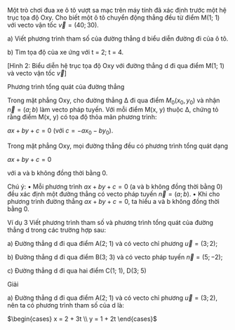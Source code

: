Một trò chơi đua xe ô tô vượt sa mạc trên máy tính đã xác định trước một hệ trục tọa độ Oxy. Cho biết một ô tô chuyển động thẳng đều từ điểm M(1; 1) với vecto vận tốc $\vec{v} = (40; 30)$.

a) Viết phương trình tham số của đường thẳng d biểu diễn đường đi của ô tô.

b) Tìm tọa độ của xe ứng với t = 2; t = 4.

[Hình 2: Biểu diễn hệ trục tọa độ Oxy với đường thẳng d đi qua điểm M(1; 1) và vecto vận tốc $\vec{v}$]

Phương trình tổng quát của đường thẳng

Trong mặt phẳng Oxy, cho đường thẳng Δ đi qua điểm $M_0(x_0, y_0)$ và nhận $\vec{n} = (a; b)$ làm vecto pháp tuyến. Với mỗi điểm M(x, y) thuộc Δ, chứng tỏ rằng điểm M(x, y) có tọa độ thỏa mãn phương trình:

$ax + by + c = 0$ (với $c = -ax_0 - by_0$).

Trong mặt phẳng Oxy, mọi đường thẳng đều có phương trình tổng quát dạng

$ax + by + c = 0$

với a và b không đồng thời bằng 0.

Chú ý:
• Mỗi phương trình $ax + by + c = 0$ (a và b không đồng thời bằng 0) đều xác định một đường thẳng có vecto pháp tuyến $\vec{n} = (a; b)$.
• Khi cho phương trình đường thẳng $ax + by + c = 0$, ta hiểu a và b không đồng thời bằng 0.

Ví dụ 3
Viết phương trình tham số và phương trình tổng quát của đường thẳng d trong các trường hợp sau:

a) Đường thẳng d đi qua điểm A(2; 1) và có vecto chỉ phương $\vec{u} = (3; 2)$;

b) Đường thẳng d đi qua điểm B(3; 3) và có vecto pháp tuyến $\vec{n} = (5; -2)$;

c) Đường thẳng d đi qua hai điểm C(1; 1), D(3; 5)

Giải

a) Đường thẳng d đi qua điểm A(2; 1) và có vecto chỉ phương $\vec{u} = (3; 2)$, nên ta có phương trình tham số của d là:

$\begin{cases} 
x = 2 + 3t \\
y = 1 + 2t
\end{cases}$